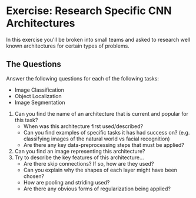# Exercise: Research Specific CNN Architectures

In this exercise you'll be broken into small teams and asked to research well known architectures for certain types of problems.

## The Questions

Answer the following questions for each of the following tasks:

* Image Classification
* Object Localization
* Image Segmentation

1. Can you find the name of an architecture that is current and popular for this task?
    * When was this architecture first used/described?
    * Can you find examples of specific tasks it has had success on? (e.g. classifying images of the natural world vs facial recognition)
    * Are there any key data-preprocessing steps that must be applied?
2. Can you find an image representing this architecture?
3. Try to describe the key features of this architecture...
    * Are there skip connections? If so, how are they used?
    * Can you explain why the shapes of each layer might have been chosen?
    * How are pooling and striding used?
    * Are there any obvious forms of regularization being applied?